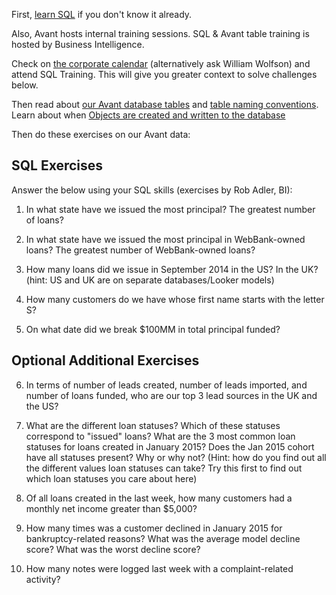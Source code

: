 First, [learn SQL](https://www.codecademy.com/learn/learn-sql) if you don't know it already.

Also, Avant hosts internal training sessions. SQL & Avant table training is hosted by Business Intelligence.  

Check on [the corporate calendar](https://www.google.com/calendar/embed?src=avantcredit.com_14k1u58r10e6vk69pm02i5j230%40group.calendar.google.com&ctz=America/Chicago) (alternatively ask William Wolfson) and attend SQL Training. This will give you greater context to solve challenges below.  

Then read about [our Avant database tables](https://businessintelligence.hackpad.com/Table-Descriptions-mFTasgXNNkR) and [table naming conventions](https://businessintelligence.hackpad.com/Table-Naming-Conventions-IdoLDNyUwzi). Learn about when [Objects are created and written to the database](https://businessintelligence.hackpad.com/Object-Creation-Guide-9e1owDlRpcR)

Then do these exercises on our Avant data:

## SQL Exercises

Answer the below using your SQL skills (exercises by Rob Adler, BI):

1) In what state have we issued the most principal? The greatest number of loans?  

2) In what state have we issued the most principal in WebBank-owned loans? The greatest number of WebBank-owned loans?  

3) How many loans did we issue in September 2014 in the US? In the UK? (hint: US and UK are on separate databases/Looker models)  

4) How many customers do we have whose first name starts with the letter S?  

5) On what date did we break $100MM in total principal funded?   


## Optional Additional Exercises

6) In terms of number of leads created, number of leads imported, and number of loans funded, who are our top 3 lead sources in the UK and the US?  

7) What are the different loan statuses? Which of these statuses correspond to "issued" loans? What are the 3 most common loan statuses for loans created in January 2015? Does the Jan 2015 cohort have all statuses present? Why or why not? (Hint: how do you find out all the different values loan statuses can take? Try this first to find out which loan statuses you care about here)  

8) Of all loans created in the last week, how many customers had a monthly net income greater than $5,000?  

9) How many times was a customer declined in January 2015 for bankruptcy-related reasons? What was the average model decline score? What was the worst decline score?  

10) How many notes were logged last week with a complaint-related activity?

